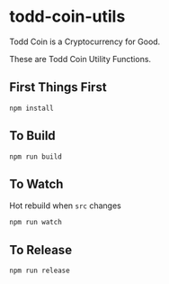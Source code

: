 # todd-coin-utils

Todd Coin is a Cryptocurrency for Good.

These are Todd Coin Utility Functions.

## First Things First

`npm install`

## To Build

`npm run build`

## To Watch

Hot rebuild when `src` changes

`npm run watch`

## To Release

`npm run release`
